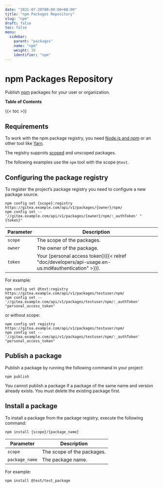 ```yaml
---
date: "2021-07-20T00:00:00+00:00"
title: "npm Packages Repository"
slug: "npm"
draft: false
toc: false
menu:
  sidebar:
    parent: "packages"
    name: "npm"
    weight: 30
    identifier: "npm"
---
```


# npm Packages Repository

Publish [npm](https://www.npmjs.com/) packages for your user or organization.

**Table of Contents**

{{< toc >}}

## Requirements

To work with the npm package registry, you need [Node.js and npm](https://docs.npmjs.com/downloading-and-installing-node-js-and-npm/) or an other tool like [Yarn](https://classic.yarnpkg.com/en/docs/install).

The registry supprots [scoped](https://docs.npmjs.com/misc/scope/) and unscoped packages.

The following examples use the `npm` tool with the scope `@test`.

## Configuring the package registry

To register the project’s package registry you need to configure a new package source.

```shell
npm config set {scope}:registry https://gitea.example.com/api/v1/packages/{owner}/npm/
npm config set -- '//gitea.example.com/api/v1/packages/{owner}/npm/:_authToken' "{token}"
```

| Parameter    | Description |
| ------------ | ----------- |
| `scope`      | The scope of the packages. |
| `owner`      | The owner of the package. |
| `token`      | Your [personal access token]({{< relref "doc/developers/api-usage.en-us.md#authentication" >}}). |

For example:

```shell
npm config set @test:registry https://gitea.example.com/api/v1/packages/testuser/npm/
npm config set -- '//gitea.example.com/api/v1/packages/testuser/npm/:_authToken' "personal_access_token"
```

or without scope:

```shell
npm config set registry https://gitea.example.com/api/v1/packages/testuser/npm/
npm config set -- '//gitea.example.com/api/v1/packages/testuser/npm/:_authToken' "personal_access_token"
```

## Publish a package

Publish a package by running the following command in your project:

```shell
npm publish
```

You cannot publish a package if a package of the same name and version already exists. You must delete the existing package first.

## Install a package

To install a package from the package registry, execute the following command:

```shell
npm install {scope}/{package_name}
```

| Parameter      | Description |
| -------------- | ----------- |
| `scope`        | The scope of the packages. |
| `package_name` | The package name. |

For example:

```shell
npm install @test/test_package
```